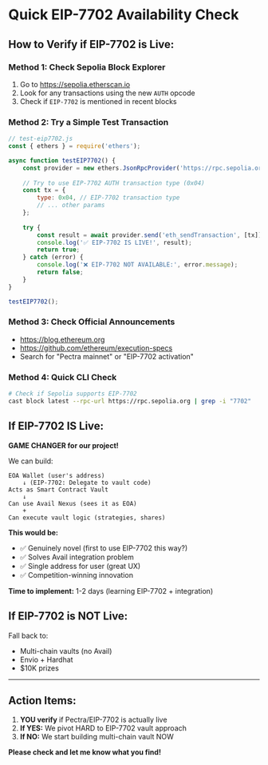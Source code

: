 # Quick EIP-7702 Availability Check

## How to Verify if EIP-7702 is Live:

### Method 1: Check Sepolia Block Explorer
1. Go to https://sepolia.etherscan.io
2. Look for any transactions using the new `AUTH` opcode
3. Check if `EIP-7702` is mentioned in recent blocks

### Method 2: Try a Simple Test Transaction
```javascript
// test-eip7702.js
const { ethers } = require('ethers');

async function testEIP7702() {
    const provider = new ethers.JsonRpcProvider('https://rpc.sepolia.org');
    
    // Try to use EIP-7702 AUTH transaction type (0x04)
    const tx = {
        type: 0x04, // EIP-7702 transaction type
        // ... other params
    };
    
    try {
        const result = await provider.send('eth_sendTransaction', [tx]);
        console.log('✅ EIP-7702 IS LIVE!', result);
        return true;
    } catch (error) {
        console.log('❌ EIP-7702 NOT AVAILABLE:', error.message);
        return false;
    }
}

testEIP7702();
```

### Method 3: Check Official Announcements
- https://blog.ethereum.org
- https://github.com/ethereum/execution-specs
- Search for "Pectra mainnet" or "EIP-7702 activation"

### Method 4: Quick CLI Check
```bash
# Check if Sepolia supports EIP-7702
cast block latest --rpc-url https://rpc.sepolia.org | grep -i "7702"
```

## If EIP-7702 IS Live:

**GAME CHANGER for our project!**

We can build:
```
EOA Wallet (user's address)
    ↓ (EIP-7702: Delegate to vault code)
Acts as Smart Contract Vault
    ↓
Can use Avail Nexus (sees it as EOA)
    +
Can execute vault logic (strategies, shares)
```

**This would be:**
- ✅ Genuinely novel (first to use EIP-7702 this way?)
- ✅ Solves Avail integration problem
- ✅ Single address for user (great UX)
- ✅ Competition-winning innovation

**Time to implement:** 1-2 days (learning EIP-7702 + integration)

## If EIP-7702 is NOT Live:

Fall back to:
- Multi-chain vaults (no Avail)
- Envio + Hardhat
- $10K prizes

---

## Action Items:

1. **YOU verify** if Pectra/EIP-7702 is actually live
2. **If YES:** We pivot HARD to EIP-7702 vault approach
3. **If NO:** We start building multi-chain vault NOW

**Please check and let me know what you find!**

